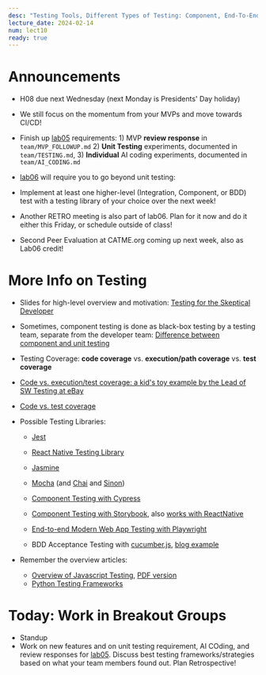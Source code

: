 ```yaml
---
desc: "Testing Tools, Different Types of Testing: Component, End-To-End, and BDD Testing"
lecture_date: 2024-02-14
num: lect10
ready: true
---
```


# Announcements
* H08 due next Wednesday (next Monday is Presidents' Day holiday)
* We still focus on the momentum from your MVPs and move towards CI/CD!
* Finish up [lab05](https://ucsb-cs148.github.io/w24/lab/lab05/) requirements: 1) MVP **review response** in `team/MVP_FOLLOWUP.md` 2) **Unit Testing** experiments, documented in `team/TESTING.md`, 3) **Individual** AI coding experiments, documented in `team/AI_CODING.md`

* [lab06](https://ucsb-cs148.github.io/w24/lab/lab06/) will require you to go beyond unit testing:
* Implement at least one higher-level (Integration, Component, or BDD) test with a testing library of your choice over the next week!
* Another RETRO meeting is also part of lab06. Plan for it now and do it either this Friday, or schedule outside of class!
* Second Peer Evaluation at CATME.org coming up next week, also as Lab06 credit!  


# More Info on Testing
* Slides for high-level overview and motivation: [Testing for the Skeptical Developer](https://www.cs.ucsb.edu/~holl/CS148/handouts/Slides_2021-testingfortheskepticaldeveloper.pdf)

* Sometimes, component testing is done as black-box testing by a testing team, separate from the developer team: [Difference between component and unit testing](https://www.geeksforgeeks.org/difference-between-component-and-unit-testing/)

* Testing Coverage: **code coverage** vs. **execution/path coverage** vs. **test coverage**
* [Code vs. execution/test coverage: a kid's toy example by the Lead of SW Testing at eBay](https://danashby.co.uk/2019/02/14/code-coverage-vs-test-coverage/)
* [Code vs. test coverage](https://www.testbytes.net/blog/code-coverage-vs-test-coverage/)

* Possible Testing Libraries: 
    * [Jest](https://ucsb-cs148.github.io/topics/testing_jest/)
    * [React Native Testing Library](https://callstack.github.io/react-native-testing-library/docs/getting-started)
    * [Jasmine](https://jasmine.github.io)
    * [Mocha](https://github.com/mochajs/mocha) (and [Chai](https://github.com/chaijs/chai) and [Sinon](https://sinonjs.org))

    * [Component Testing with Cypress](https://ucsb-cs148.github.io/jstopics/testing_cypress/)
    * [Component Testing with Storybook](https://storybook.js.org), also [works with ReactNative](https://storybook.js.org/tutorials/intro-to-storybook/react-native/en/get-started/)

    * [End-to-end Modern Web App Testing with Playwright](https://playwright.dev/)

    * BDD Acceptance Testing with [cucumber.js](https://github.com/cucumber/cucumber-js), [blog example](https://www.codementor.io/@jeremyrajan/acceptance-testing-javascript-cucumber-webdriverio-du1087f5i)

* Remember the overview articles: 
    * [Overview of Javascript Testing](https://medium.com/welldone-software/an-overview-of-javascript-testing-7ce7298b9870), [PDF version](https://www.cs.ucsb.edu/~holl/CS148/handouts/JSTesting.pdf) 
    * [Python Testing Frameworks](https://blog.testproject.io/2020/10/27/top-python-testing-frameworks/)

# Today: Work in Breakout Groups
* Standup
* Work on new features and on unit testing requirement, AI COding, and review responses for [lab05](https://ucsb-cs148.github.io/w24/lab/lab05/). Discuss best testing frameworks/strategies based on what your team members found out. Plan Retrospective! 



